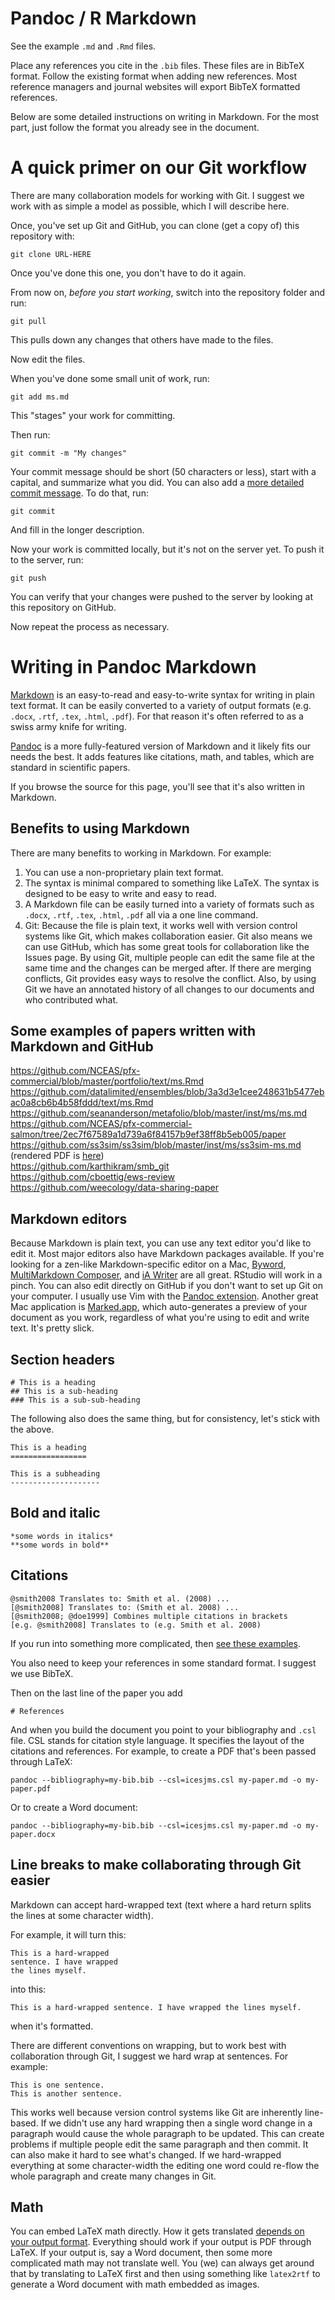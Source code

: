 # Pandoc / R Markdown

See the example `.md` and `.Rmd` files.

Place any references you cite in the `.bib` files. These files are in BibTeX format. Follow the existing format when adding new references. Most reference managers and journal websites will export BibTeX formatted references.

Below are some detailed instructions on writing in Markdown. For the most part, just follow the format you already see in the document.

# A quick primer on our Git workflow

There are many collaboration models for working with Git. I suggest we work with as simple a model as possible, which I will describe here.

Once, you've set up Git and GitHub, you can clone (get a copy of) this repository with:

```
git clone URL-HERE
```

Once you've done this one, you don't have to do it again.

From now on, *before you start working*, switch into the repository folder and run:

```
git pull
```

This pulls down any changes that others have made to the files.

Now edit the files.

When you've done some small unit of work, run:

```
git add ms.md
```

This "stages" your work for committing.

Then run:

```
git commit -m "My changes"
```

Your commit message should be short (50 characters or less), start with a capital, and summarize what you did. You can also add a [more detailed commit message](http://tbaggery.com/2008/04/19/a-note-about-git-commit-messages.html). To do that, run:

```
git commit
```

And fill in the longer description.

Now your work is committed locally, but it's not on the server yet. To push it to the server, run:

```
git push
```

You can verify that your changes were pushed to the server by looking at this repository on GitHub.

Now repeat the process as necessary.

# Writing in Pandoc Markdown

[Markdown][] is an easy-to-read and easy-to-write syntax for writing in plain text format. 
It can be easily converted to a variety of output formats (e.g. `.docx`, `.rtf`, `.tex`, `.html`, `.pdf`). For that reason it's often referred to as a swiss army knife for writing.

[Pandoc][] is a more fully-featured version of Markdown and it likely fits our needs the best. It adds features like citations, math, and tables, which are standard in scientific papers.

If you browse the source for this page, you'll see that it's also written in Markdown.

## Benefits to using Markdown

There are many benefits to working in Markdown. For example:

1. You can use a non-proprietary plain text format.
2. The syntax is minimal compared to something like LaTeX. The syntax is designed to be easy to write and easy to read.
3. A Markdown file can be easily turned into a variety of formats such as `.docx`, `.rtf`, `.tex`, `.html`, `.pdf` all via a one line command.
4. Git: Because the file is plain text, it works well with version control systems like Git, which makes collaboration easier. 
Git also means we can use GitHub, which has some great tools for collaboration like the Issues page.
By using Git, multiple people can edit the same file at the same time and the changes can be merged after.
If there are merging conflicts, Git provides easy ways to resolve the conflict.
Also, by using Git we have an annotated history of all changes to our documents and who contributed what.

## Some examples of papers written with Markdown and GitHub

<https://github.com/NCEAS/pfx-commercial/blob/master/portfolio/text/ms.Rmd>
<https://github.com/datalimited/ensembles/blob/3a3d3e1cee248631b5477ebac0a8cb6b4b58fddd/text/ms.Rmd>
<https://github.com/seananderson/metafolio/blob/master/inst/ms/ms.md>
<https://github.com/NCEAS/pfx-commercial-salmon/tree/2ec7f67589a1d739a6f84157b9ef38ff8b5eb005/paper>
<https://github.com/ss3sim/ss3sim/blob/master/inst/ms/ss3sim-ms.md> (rendered PDF is [here](http://arxiv.org/abs/1312.6450))  
<https://github.com/karthikram/smb_git>  
<https://github.com/cboettig/ews-review>  
<https://github.com/weecology/data-sharing-paper>

## Markdown editors

Because Markdown is plain text, you can use any text editor you'd like to edit it. 
Most major editors also have Markdown packages available.
If you're looking for a zen-like Markdown-specific editor on a Mac, [Byword][], [MultiMarkdown Composer][], and [iA Writer][] are all great.
RStudio will work in a pinch.
You can also edit directly on GitHub if you don't want to set up Git on your computer.
I usually use Vim with the [Pandoc extension][vim-pandoc].
Another great Mac application is [Marked.app][], which auto-generates a preview of your document as you work, regardless of what you're using to edit and write text. 
It's pretty slick.

## Section headers

    # This is a heading
    ## This is a sub-heading
    ### This is a sub-sub-heading

The following also does the same thing, but for consistency, let's stick with the above.

    This is a heading
    =================

    This is a subheading
    --------------------

## Bold and italic

    *some words in italics*
    **some words in bold**

## Citations

    @smith2008 Translates to: Smith et al. (2008) ...
    [@smith2008] Translates to: (Smith et al. 2008) ...
    [@smith2008; @doe1999] Combines multiple citations in brackets
    [e.g. @smith2008] Translates to (e.g. Smith et al. 2008)

If you run into something more complicated, then [see these examples][pandoc-citations].

You also need to keep your references in some standard format. 
I suggest we use BibTeX.

Then on the last line of the paper you add

    # References

And when you build the document you point to your bibliography and `.csl` file. 
CSL stands for citation style language. 
It specifies the layout of the citations and references. 
For example, to create a PDF that's been passed through LaTeX:

    pandoc --bibliography=my-bib.bib --csl=icesjms.csl my-paper.md -o my-paper.pdf

Or to create a Word document:

    pandoc --bibliography=my-bib.bib --csl=icesjms.csl my-paper.md -o my-paper.docx

## Line breaks to make collaborating through Git easier

Markdown can accept hard-wrapped text (text where a hard return splits the lines at some character width).

For example, it will turn this:

    This is a hard-wrapped
    sentence. I have wrapped
    the lines myself.

into this:

    This is a hard-wrapped sentence. I have wrapped the lines myself.

when it's formatted.

There are different conventions on wrapping, but to work best with collaboration through Git, I suggest we hard wrap at sentences. 
For example:

    This is one sentence.
    This is another sentence.

This works well because version control systems like Git are inherently line-based. 
If we didn't use any hard wrapping then a single word change in a paragraph would cause the whole paragraph to be updated. 
This can create problems if multiple people edit the same paragraph and then commit. 
It can also make it hard to see what's changed. 
If we hard-wrapped everything at some character-width the editing one word could re-flow the whole paragraph and create many changes in Git.

## Math

You can embed LaTeX math directly. 
How it gets translated [depends on your output format][pandoc-math]. 
Everything should work if your output is PDF through LaTeX. 
If your output is, say a Word document, then some more complicated math may not translate well. 
You (we) can always get around that by translating to LaTeX first and then using something like `latex2rtf` to generate a Word document with math embedded as images.

[Markdown]: http://daringfireball.net/projects/markdown/
[Pandoc]: http://johnmacfarlane.net/pandoc/
[MultiMarkdown Composer]: http://multimarkdown.com/
[iA Writer]: http://www.iawriter.com/mac/
[Byword]: http://bywordapp.com/
[vim-pandoc]: https://github.com/vim-pandoc/vim-pandoc
[Marked.app]: http://markedapp.com/
[pandoc-citations]: http://johnmacfarlane.net/pandoc/README.html#citations
[pandoc-math]: http://johnmacfarlane.net/pandoc/README.html#math

